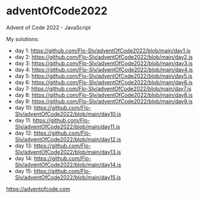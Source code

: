 # adventOfCode2022
Advent of Code 2022 - JavaScript

My solutions:
- day 1: https://github.com/Flo-Slv/adventOfCode2022/blob/main/day1.js
- day 2: https://github.com/Flo-Slv/adventOfCode2022/blob/main/day2.js
- day 3: https://github.com/Flo-Slv/adventOfCode2022/blob/main/day3.js
- day 4: https://github.com/Flo-Slv/adventOfCode2022/blob/main/day4.js
- day 5: https://github.com/Flo-Slv/adventOfCode2022/blob/main/day5.js
- day 6: https://github.com/Flo-Slv/adventOfCode2022/blob/main/day6.js
- day 7: https://github.com/Flo-Slv/adventOfCode2022/blob/main/day7.js
- day 8: https://github.com/Flo-Slv/adventOfCode2022/blob/main/day8.js
- day 9: https://github.com/Flo-Slv/adventOfCode2022/blob/main/day9.js
- day 10: https://github.com/Flo-Slv/adventOfCode2022/blob/main/day10.js
- day 11: https://github.com/Flo-Slv/adventOfCode2022/blob/main/day11.js
- day 12: https://github.com/Flo-Slv/adventOfCode2022/blob/main/day12.js
- day 13: https://github.com/Flo-Slv/adventOfCode2022/blob/main/day13.js
- day 14: https://github.com/Flo-Slv/adventOfCode2022/blob/main/day14.js
- day 15: https://github.com/Flo-Slv/adventOfCode2022/blob/main/day15.js

https://adventofcode.com
